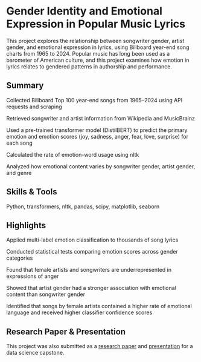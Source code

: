 # Gender Identity and Emotional Expression in Popular Music Lyrics
This project explores the relationship between songwriter gender, artist gender, and emotional expression in lyrics, using Billboard year-end song charts from 1965 to 2024. Popular music has long been used as a barometer of American culture, and this project examines how emotion in lyrics relates to gendered patterns in authorship and performance.

## Summary
Collected Billboard Top 100 year-end songs from 1965–2024 using API requests and scraping

Retrieved songwriter and artist information from Wikipedia and MusicBrainz

Used a pre-trained transformer model (DistilBERT) to predict the primary emotion and emotion scores (joy, sadness, anger, fear, love, surprise) for each song

Calculated the rate of emotion-word usage using nltk

Analyzed how emotional content varies by songwriter gender, artist gender, and genre

## Skills & Tools
Python, transformers, nltk, pandas, scipy, matplotlib, seaborn

## Highlights
Applied multi-label emotion classification to thousands of song lyrics

Conducted statistical tests comparing emotion scores across gender categories

Found that female artists and songwriters are underrepresented in expressions of anger

Showed that artist gender had a stronger association with emotional content than songwriter gender

Identified that songs by female artists contained a higher rate of emotional language and received higher classifier confidence scores

## Research Paper & Presentation
This project was also submitted as a [research paper](./capstone_final_paper.pdf) and [presentation](./capstone_presentation.pdf) for a data science capstone.

